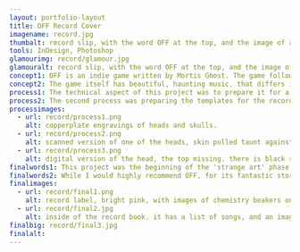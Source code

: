 ```yaml
---
layout: portfolio-layout
title: OFF Record Cover
imagename: record.jpg
thumbalt: record slip, with the word OFF at the top, and the image of a head with the top missing. there is black rectangular goo dripping from the missing parts. The text t the bottom reads - Chapter One - Stay in your Coma, Alias Conrad Coldwood.
tools: InDesign, Photoshop
glamourimg: record/glamour.jpg
glamouralt: record slip, with the word OFF at the top, and the image of a head with the top missing. there is black rectangular goo dripping from the missing parts. The text t the bottom reads - Chapter One - Stay in your Coma, Alias Conrad Coldwood.
concept1: OFF is an indie game written by Mortis Ghost. The game follows the adventures of the Batter through a strange universe that you must fight through. The game was the first look into alternative storytelling and indie games, (even if I am a little late!). It also introduced me to subtle horror and how to induce fear with explicitly stating it. I've replicated the ideas of the game in the record cover, which when you look at, you realize that it's not quite right. The game uses 8-bit for the main artwork, and copperplate scans for interludes and explanations.
concept2: The game itself has beautiful, haunting music, that differs in each section of the game. Each section has a ruling element, much like the air/water/fire/earth we have. The game is sectioned up into Meat, Plastic, Smoke, and Sugar. Different parts of the record have different elements on them. The character on the main cover is an ELSEN, the man-like creatures that live in this world. The ELSEN need sugar and, well, the sugar needs them.
process1: The technical aspect of this project was to prepare it for a print job. The process was scanning in images from stock images of copperplate and engravings, change it into a bitmap, clean that up using the history tool, then convert back into colour. After the black and white images were complete, I added in a range of spot colours, varnishes, and a mix of the two. The document had to be ready to send to print, so previewing the vanishes and spot colours was a suprise—they don't show up.
process2: The second process was preparing the templates for the record cover. I had some help from a template, but because I did a gatefold, I had to create it using the single slip. (The template provided the shapes of the flaps, thank goodness!) The other technical aspect was helping my peers with the processes. Because the steps for cleaning the images could easily be reversed to have the exact opposite then wanted effect, I created a tutorial for the images, and helped people with adding in spot varnishes/colours.
processimages:
  - url: record/process1.png
    alt: copperplate engravings of heads and skulls.
  - url: record/process2.png
    alt: scanned version of one of the heads, skin pulled taunt against the bone.
  - url: record/process3.png
    alt: digital version of the head, the top missing. there is black rectangular goo dripping from the missing parts.
finalwords1: This project was the beginning of the 'strange art' phase that I can't seem to shake. I loved the entire idea of creating something unsettling, but not outright awful. I loved helping my peers learn the processes, creating the tutorial and taking the time to make sure they understood.
finalwords2: While I would highly recommend OFF, for its fantastic story-telling, I have to say that it is deeply unsettling. If you decide to delve in, I would love to hear what you thought about it!
finalimages:
  - url: record/final1.png
    alt: record label, bright pink, with images of chemistry beakers on them. The text in the first label reads, Chapter Two - Side One, PLASTIC. The second label reads, Chapter Two - Side Two, PLASTIC. the caption below reads - Because without plastic, the world would have no boundaries. People would walk and walk without ever stopping.
  - url: record/final2.jpg
    alt: inside of the record book. it has a list of songs, and an image of the circulatory system in the leg. the caption reads, Because without meat, people would have nothing to eat. They would die of starvation, one after another.
finalbig: record/final3.jpg
finalalt:
---
```



